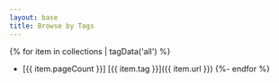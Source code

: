 ```yaml
---
layout: base
title: Browse by Tags
---
```


{% for item in collections | tagData('all') %}
- [{{ item.pageCount }}] [{{ item.tag }}]({{ item.url }})
{%- endfor %}
